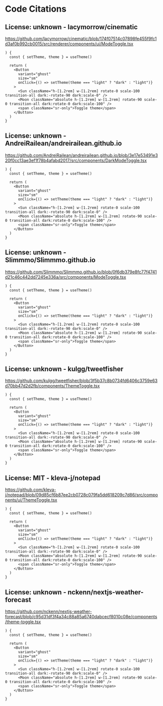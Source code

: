 # Code Citations

## License: unknown - lacymorrow/cinematic
<https://github.com/lacymorrow/cinematic/blob/174f07514c07898fe455f9fc1d3af0b992cb0015/src/renderer/components/ui/ModeToggle.tsx>

```tsx
) {
  const { setTheme, theme } = useTheme()

  return (
    <Button
      variant="ghost"
      size="sm"
      onClick={() => setTheme(theme === "light" ? "dark" : "light")}
    >
      <Sun className="h-[1.2rem] w-[1.2rem] rotate-0 scale-100 transition-all dark:-rotate-90 dark:scale-0" />
      <Moon className="absolute h-[1.2rem] w-[1.2rem] rotate-90 scale-0 transition-all dark:rotate-0 dark:scale-100" />
      <span className="sr-only">Toggle theme</span>
    </Button>
  )
}
```

## License: unknown - AndreiRailean/andreirailean.github.io
<https://github.com/AndreiRailean/andreirailean.github.io/blob/3e17e53491e320f0cc13ae3ef1f78b4afabd2017/src/components/DarkModeToggle.tsx>

```tsx
) {
  const { setTheme, theme } = useTheme()

  return (
    <Button
      variant="ghost"
      size="sm"
      onClick={() => setTheme(theme === "light" ? "dark" : "light")}
    >
      <Sun className="h-[1.2rem] w-[1.2rem] rotate-0 scale-100 transition-all dark:-rotate-90 dark:scale-0" />
      <Moon className="absolute h-[1.2rem] w-[1.2rem] rotate-90 scale-0 transition-all dark:rotate-0 dark:scale-100" />
      <span className="sr-only">Toggle theme</span>
    </Button>
  )
}
```

## License: unknown - Slimmmo/Slimmmo.github.io
<https://github.com/Slimmmo/Slimmmo.github.io/blob/0f6db379e8fc77f4741d21c46c442dd7245e336a/src/components/ModeToggle.tsx>

```tsx
) {
  const { setTheme, theme } = useTheme()

  return (
    <Button
      variant="ghost"
      size="sm"
      onClick={() => setTheme(theme === "light" ? "dark" : "light")}
    >
      <Sun className="h-[1.2rem] w-[1.2rem] rotate-0 scale-100 transition-all dark:-rotate-90 dark:scale-0" />
      <Moon className="absolute h-[1.2rem] w-[1.2rem] rotate-90 scale-0 transition-all dark:rotate-0 dark:scale-100" />
      <span className="sr-only">Toggle theme</span>
    </Button>
  )
}
```

## License: unknown - kulgg/tweetfisher
<https://github.com/kulgg/tweetfisher/blob/3f5b37c8b0734fd6406c3759e63d70bb47d2d2fb/components/ThemeToggle.tsx>

```tsx
) {
  const { setTheme, theme } = useTheme()

  return (
    <Button
      variant="ghost"
      size="sm"
      onClick={() => setTheme(theme === "light" ? "dark" : "light")}
    >
      <Sun className="h-[1.2rem] w-[1.2rem] rotate-0 scale-100 transition-all dark:-rotate-90 dark:scale-0" />
      <Moon className="absolute h-[1.2rem] w-[1.2rem] rotate-90 scale-0 transition-all dark:rotate-0 dark:scale-100" />
      <span className="sr-only">Toggle theme</span>
    </Button>
  )
}
```

## License: MIT - kleva-j/notepad
<https://github.com/kleva-j/notepad/blob/09d85cf6b87ee2cb0728c079fa5dd618209c7d86/src/components/ui/ThemeToggle.tsx>

```tsx
) {
  const { setTheme, theme } = useTheme()

  return (
    <Button
      variant="ghost"
      size="sm"
      onClick={() => setTheme(theme === "light" ? "dark" : "light")}
    >
      <Sun className="h-[1.2rem] w-[1.2rem] rotate-0 scale-100 transition-all dark:-rotate-90 dark:scale-0" />
      <Moon className="absolute h-[1.2rem] w-[1.2rem] rotate-90 scale-0 transition-all dark:rotate-0 dark:scale-100" />
      <span className="sr-only">Toggle theme</span>
    </Button>
  )
}
```

## License: unknown - nckenn/nextjs-weather-forecast
<https://github.com/nckenn/nextjs-weather-forecast/blob/c95d31df3f4a34c88a85a6740dabcecf8010c08e/components/theme-toggle.tsx>

```tsx
) {
  const { setTheme, theme } = useTheme()

  return (
    <Button
      variant="ghost"
      size="sm"
      onClick={() => setTheme(theme === "light" ? "dark" : "light")}
    >
      <Sun className="h-[1.2rem] w-[1.2rem] rotate-0 scale-100 transition-all dark:-rotate-90 dark:scale-0" />
      <Moon className="absolute h-[1.2rem] w-[1.2rem] rotate-90 scale-0 transition-all dark:rotate-0 dark:scale-100" />
      <span className="sr-only">Toggle theme</span>
    </Button>
  )
}
```

